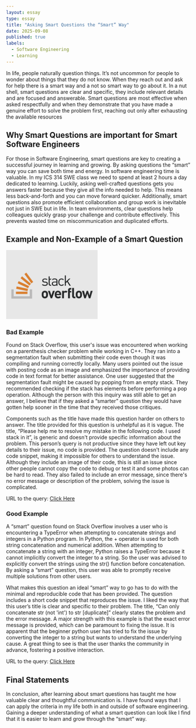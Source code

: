 ```yaml
---
layout: essay
type: essay
title: "Asking Smart Questions the “Smart” Way"
date: 2025-09-08
published: true
labels:
  - Software Engineering
  - Learning
---
```


In life, people naturally question things. It’s not uncommon for people to wonder about things that they do not know. When they reach out and ask for help there is a smart way and a not so smart way to go about it. In a nut shell, smart questions are clear and specific, they include relevant details and are focused and answerable. Smart questions are most effective when asked respectfully and when they demonstrate that you have made a genuine effort to solve the problem first, reaching out only after exhausting the available resources 

## Why Smart Questions are important for Smart Software Engineers

For those in Software Engineering, smart questions are key to creating a successful journey in learning and growing. By asking questions the “smart” way you can save both time and energy. In software engineering time is valuable. In my ICS 314 SWE class we need to spend at least 2 hours a day dedicated to learning. Luckily, asking well-crafted questions gets you answers faster because they give all the info needed to help. This means less back-and-forth and you can move forward quicker. Additionally, smart questions also promote efficient collaboration and group work is inevitable not just in SWE but in life. In team environments, clear questions help colleagues quickly grasp your challenge and contribute effectively. This prevents wasted time on miscommunication and duplicated efforts.



## Example and Non-Example of a Smart Question

<img width="250px" class="rounded float-start pe-4" src="../img/stackoverflow-1.png">

### Bad Example 
Found on Stack Overflow, this user's issue was encountered when working on a parenthesis checker problem while working in C++. They ran into a segmentation fault when submitting their code even though it was compiling and running correctly locally. Many users pointed out the issue with posting code as an image and emphasized the importance of providing code in text format for better assistance. One user suggested that the segmentation fault might be caused by popping from an empty stack. They recommended checking if the stack has elements before performing a pop operation. Although the person with this inquiry was still able to get an answer, I believe that if they asked a “smarter” question they would have gotten help sooner in the time that they received those critiques.

Components such as the title have made this question harder on others to answer. The title provided for this question is unhelpful as it is vague. The title, “Please help me to resolve my mistake in the following code. I used stack in it”,  is generic and doesn't provide specific information about the problem. This person’s query is not productive since they have left out key details to their issue, no code is provided. The question doesn't include any code snippet, making it impossible for others to understand the issue. Although they include an image of their code, this is still an issue since other people cannot copy the code to debug or test it and some photos can be hard to read. They also failed to include an error message, since there's no error message or description of the problem, solving the issue is complicated. 

URL to the query: [Click Here](https://stackoverflow.com/questions/68973372/please-help-me-to-resolve-my-mistake-in-the-following-code-i-used-stack-in-it)

### Good Example

A “smart” question found on Stack Overflow involves a user who is encountering a TypeError when attempting to concatenate strings and integers in a Python program. In Python, the + operator is used for both string concatenation and numerical addition. When attempting to concatenate a string with an integer, Python raises a TypeError because it cannot implicitly convert the integer to a string. So the user was advised to explicitly convert the strings using the str() function before concatenation. By asking a “smart” question, this user was able to promptly receive multiple solutions from other users. 

What makes this question an ideal “smart” way to go has to do with the minimal and reproducible code that has been provided. The question includes a short code snippet that reproduces the issue. I liked the way that this user’s title is clear and specific to their problem. The title, “Can only concatenate str (not 'int') to str [duplicate]” clearly states the problem and the error message. A major strength with this example is that the exact error message is provided, which can be paramount to fixing the issue. It is apparent that the beginner python user has tried to fix the issue by converting the integer to a string but wants to understand the underlying cause. A great thing to see is that the user thanks the community in advance, fostering a positive interaction.

URL to the query: [Click Here](https://stackoverflow.com/questions/53934557/can-only-concatenate-str-not-int-to-str)

## Final Statements

In conclusion, after learning about smart questions has taught me how valuable clear and thoughtful communication is. I have found ways that I can apply the criteria in my life both in and outside of software engineering. Gaining a deeper understanding of what a smart question can look like I find that it is easier to learn and grow through the “smart” way.
